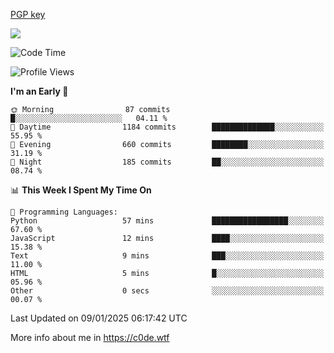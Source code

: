 [PGP key](https://c0de.wtf/urwq.asc)

<a href="https://wakatime.com"><img src="https://wakatime.com/share/@c0dezin/b7f18a7c-ab3a-40b8-8bc7-b1b7bf71f1d6.svg" /></a>

<!--START_SECTION:waka-->
![Code Time](http://img.shields.io/badge/Code%20Time-163%20hrs%205%20mins-blue)

![Profile Views](http://img.shields.io/badge/Profile%20Views-0-blue)

**I'm an Early 🐤** 

```text
🌞 Morning                87 commits          █░░░░░░░░░░░░░░░░░░░░░░░░   04.11 % 
🌆 Daytime                1184 commits        ██████████████░░░░░░░░░░░   55.95 % 
🌃 Evening                660 commits         ████████░░░░░░░░░░░░░░░░░   31.19 % 
🌙 Night                  185 commits         ██░░░░░░░░░░░░░░░░░░░░░░░   08.74 % 
```


📊 **This Week I Spent My Time On** 

```text
💬 Programming Languages: 
Python                   57 mins             █████████████████░░░░░░░░   67.60 % 
JavaScript               12 mins             ████░░░░░░░░░░░░░░░░░░░░░   15.38 % 
Text                     9 mins              ███░░░░░░░░░░░░░░░░░░░░░░   11.00 % 
HTML                     5 mins              █░░░░░░░░░░░░░░░░░░░░░░░░   05.96 % 
Other                    0 secs              ░░░░░░░░░░░░░░░░░░░░░░░░░   00.07 % 
```


 Last Updated on 09/01/2025 06:17:42 UTC
<!--END_SECTION:waka-->

More info about me in https://c0de.wtf
